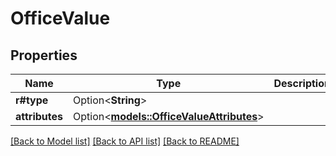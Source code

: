 # OfficeValue

## Properties

Name | Type | Description | Notes
------------ | ------------- | ------------- | -------------
**r#type** | Option<**String**> |  | [optional]
**attributes** | Option<[**models::OfficeValueAttributes**](Office_value_attributes.md)> |  | [optional]

[[Back to Model list]](../README.md#documentation-for-models) [[Back to API list]](../README.md#documentation-for-api-endpoints) [[Back to README]](../README.md)


